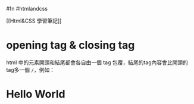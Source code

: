 #fn #htmlandcss 

[[Html&CSS 學習筆記]]

# opening tag & closing tag
html 中的元素開頭和結尾都會各自由一個 tag 包覆，結尾的tag內容會比開頭的tag多一個
`/`，例如：<h1>Hello World</h1>